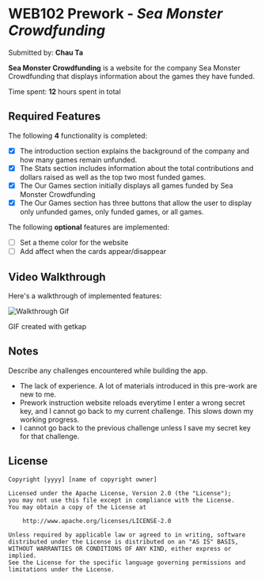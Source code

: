 # WEB102 Prework - *Sea Monster Crowdfunding*

Submitted by: **Chau Ta**

**Sea Monster Crowdfunding** is a website for the company Sea Monster Crowdfunding that displays information about the games they have funded.

Time spent: **12** hours spent in total

## Required Features

The following **4** functionality is completed:

* [x] The introduction section explains the background of the company and how many games remain unfunded.
* [x] The Stats section includes information about the total contributions and dollars raised as well as the top two most funded games.
* [x] The Our Games section initially displays all games funded by Sea Monster Crowdfunding
* [x] The Our Games section has three buttons that allow the user to display only unfunded games, only funded games, or all games.

The following **optional** features are implemented:

* [ ] Set a theme color for the website
* [ ] Add affect when the cards appear/disappear

## Video Walkthrough

Here's a walkthrough of implemented features:


![ Walkthrough Gif](https://media.giphy.com/media/Xu8smdrHdW28QQrjQj/giphy.gif)

<!-- Replace this with whatever GIF tool you used! -->
GIF created with getkap
<!-- Recommended tools:
[Kap](https://getkap.co/) for macOS
[ScreenToGif](https://www.screentogif.com/) for Windows
[peek](https://github.com/phw/peek) for Linux. -->

## Notes

Describe any challenges encountered while building the app.
- The lack of experience. A lot of materials introduced in this pre-work are new to me.
- Prework instruction website reloads everytime I enter a wrong secret key, and I cannot
go back to my current challenge. This slows down my working progress.
- I cannot go back to the previous challenge unless I save my secret key for that challenge.

## License

    Copyright [yyyy] [name of copyright owner]

    Licensed under the Apache License, Version 2.0 (the "License");
    you may not use this file except in compliance with the License.
    You may obtain a copy of the License at

        http://www.apache.org/licenses/LICENSE-2.0

    Unless required by applicable law or agreed to in writing, software
    distributed under the License is distributed on an "AS IS" BASIS,
    WITHOUT WARRANTIES OR CONDITIONS OF ANY KIND, either express or implied.
    See the License for the specific language governing permissions and
    limitations under the License.
